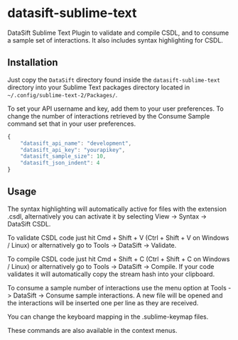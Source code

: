 datasift-sublime-text
=====================

DataSift Sublime Text Plugin to validate and compile CSDL, and to consume a sample set of interactions. It also includes syntax highlighting for CSDL.

Installation
------------

Just copy the `DataSift` directory found inside the `datasift-sublime-text` directory into your Sublime Text packages directory located in `~/.config/sublime-text-2/Packages/`.

To set your API username and key, add them to your user preferences. To change the number of interactions retrieved by the Consume Sample command set that in your user preferences.


```javascript
{
	"datasift_api_name": "development",
	"datasift_api_key": "yourapikey",
	"datasift_sample_size": 10,
	"datasift_json_indent": 4
}
```


Usage
-----

The syntax highlighting will automatically active for files with the extension .csdl, alternatively you can activate it by selecting View -> Syntax -> DataSift CSDL.

To validate CSDL code just hit Cmd + Shift + V (Ctrl + Shift + V on Windows / Linux) or alternatively go to Tools -> DataSift -> Validate.

To compile CSDL code just hit Cmd + Shift + C (Ctrl + Shift + C on Windows / Linux) or alternatively go to Tools -> DataSift -> Compile. If your code validates it will automatically copy the stream hash into your clipboard.

To consume a sample number of interactions use the menu option at Tools -> DataSift -> Consume sample interactions. A new file will be opened and the interactions will be inserted one per line as they are received.

You can change the keyboard mapping in the .sublime-keymap files.

These commands are also available in the context menus.
